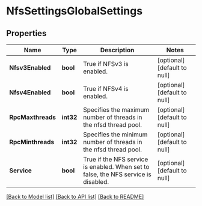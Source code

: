 # NfsSettingsGlobalSettings

## Properties
Name | Type | Description | Notes
------------ | ------------- | ------------- | -------------
**Nfsv3Enabled** | **bool** | True if NFSv3 is enabled. | [optional] [default to null]
**Nfsv4Enabled** | **bool** | True if NFSv4 is enabled. | [optional] [default to null]
**RpcMaxthreads** | **int32** | Specifies the maximum number of threads in the nfsd thread pool. | [optional] [default to null]
**RpcMinthreads** | **int32** | Specifies the minimum number of threads in the nfsd thread pool. | [optional] [default to null]
**Service** | **bool** | True if the NFS service is enabled. When set to false, the NFS service is disabled. | [optional] [default to null]

[[Back to Model list]](../README.md#documentation-for-models) [[Back to API list]](../README.md#documentation-for-api-endpoints) [[Back to README]](../README.md)


